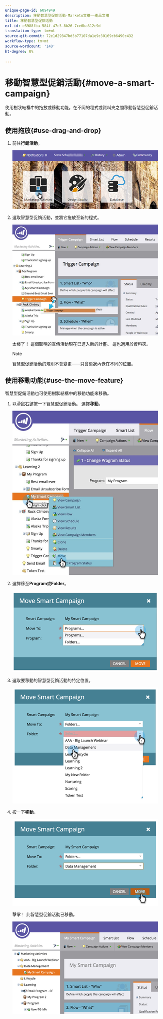 ```yaml
---
unique-page-id: 6094949
description: 移動智慧型促銷活動-Marketo文檔——產品文檔
title: 移動智慧型促銷活動
exl-id: e5988fba-584f-47c5-8b26-7ce6ba312c9d
translation-type: tm+mt
source-git-commit: 72e1d29347bd5b77107da1e9c30169cb6490c432
workflow-type: tm+mt
source-wordcount: '140'
ht-degree: 0%

---
```


# 移動智慧型促銷活動{#move-a-smart-campaign}

使用樹狀結構中的拖放或移動功能，在不同的程式或資料夾之間移動智慧型促銷活動。

## 使用拖放{#use-drag-and-drop}

1. 前往&#x200B;**行銷活動**。

   ![](assets/login-marketing-activities-2.png)

1. 選取智慧型促銷活動，並將它拖放至新的程式。

   ![](assets/rockclimbing-tabfix.jpg)

   太棒了！ 這個聰明的宣傳活動現在已進入新的計畫。 這也適用於資料夾。

   >[!NOTE]
   >
   >智慧型促銷活動的規則不會變更——只會巢狀內嵌在不同的位置。

## 使用移動功能{#use-the-move-feature}

智慧型促銷活動也可使用樹狀結構中的移動功能來移動。

1. 以滑鼠右鍵按一下智慧型促銷活動。 選擇&#x200B;**移動**。

   ![](assets/rockclimbing2.jpg)

1. 選擇移至&#x200B;**Program**&#x200B;或&#x200B;**Folder**。

   ![](assets/image2015-2-25-13-3a34-3a20.png)

1. 選取要移動的智慧型促銷活動的特定位置。

   ![](assets/image2015-2-25-13-3a36-3a4.png)

1. 按一下&#x200B;**移動**。

   ![](assets/image2015-2-25-13-3a37-3a44.png)

   擊掌！ 此智慧型促銷活動已移動。

   ![](assets/image2015-2-25-13-39-51-copy-281-29.png)
